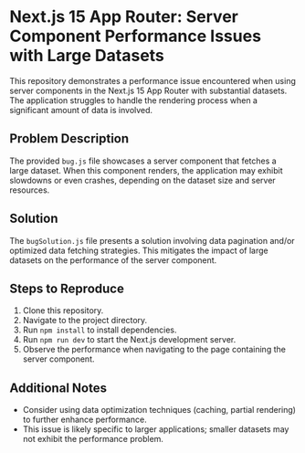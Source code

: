 # Next.js 15 App Router: Server Component Performance Issues with Large Datasets

This repository demonstrates a performance issue encountered when using server components in the Next.js 15 App Router with substantial datasets.  The application struggles to handle the rendering process when a significant amount of data is involved.

## Problem Description

The provided `bug.js` file showcases a server component that fetches a large dataset.  When this component renders, the application may exhibit slowdowns or even crashes, depending on the dataset size and server resources.

## Solution

The `bugSolution.js` file presents a solution involving data pagination and/or optimized data fetching strategies. This mitigates the impact of large datasets on the performance of the server component.

## Steps to Reproduce

1. Clone this repository.
2. Navigate to the project directory.
3. Run `npm install` to install dependencies.
4. Run `npm run dev` to start the Next.js development server.
5. Observe the performance when navigating to the page containing the server component.

## Additional Notes

- Consider using data optimization techniques (caching, partial rendering) to further enhance performance.
- This issue is likely specific to larger applications; smaller datasets may not exhibit the performance problem.